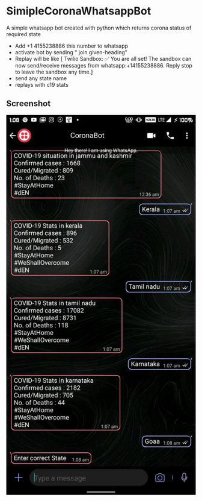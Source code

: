 # SimipleCoronaWhatsappBot
 A simple whatsapp bot created with python which returns corona status of required state
 
 - Add +1 4155238886 this number to whatsapp
 - activate bot by sending " join given-heading"
 - Replay will be like  [ Twilio Sandbox: ✅ You are all set! The sandbox can now send/receive messages from whatsapp:+14155238886. Reply stop to leave the       sandbox any time.]
 - send any state name
 - replays with c19 stats

## Screenshot
![Screenshot](photo_2020-05-27_01-09-50.jpg)
